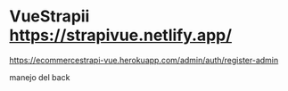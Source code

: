 # VueStrapii https://strapivue.netlify.app/

https://ecommercestrapi-vue.herokuapp.com/admin/auth/register-admin

manejo del back
